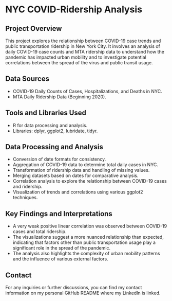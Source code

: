 # NYC COVID-Ridership Analysis

## Project Overview
This project explores the relationship between COVID-19 case trends and public transportation ridership in New York City. It involves an analysis of daily COVID-19 case counts and MTA ridership data to understand how the pandemic has impacted urban mobility and to investigate potential correlations between the spread of the virus and public transit usage.

## Data Sources
- COVID-19 Daily Counts of Cases, Hospitalizations, and Deaths in NYC. 
- MTA Daily Ridership Data (Beginning 2020).

## Tools and Libraries Used
- R for data processing and analysis.
- Libraries: dplyr, ggplot2, lubridate, tidyr.

## Data Processing and Analysis
- Conversion of date formats for consistency.
- Aggregation of COVID-19 data to determine total daily cases in NYC.
- Transformation of ridership data and handling of missing values.
- Merging datasets based on dates for comparative analysis.
- Correlation analysis to explore the relationship between COVID-19 cases and ridership.
- Visualization of trends and correlations using various ggplot2 techniques.

## Key Findings and Interpretations
- A very weak positive linear correlation was observed between COVID-19 cases and total ridership.
- The visualizations suggest a more nuanced relationship than expected, indicating that factors other than public transportation usage play a significant role in the spread of the pandemic.
- The analysis also highlights the complexity of urban mobility patterns and the influence of various external factors.

## Contact
For any inquiries or further discussions, you can find my contact information on my personal GitHub README where my LinkedIn is linked.
